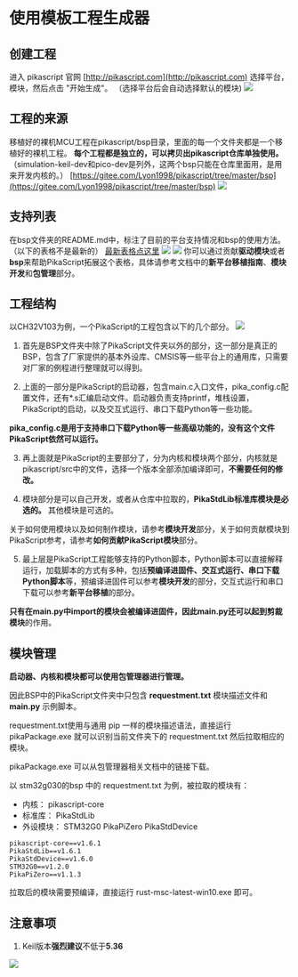 # 使用模板工程生成器

## 创建工程
进入 pikascript 官网 [http://pikascript.com](http://pikascript.com)
选择平台，模块，然后点击 "开始生成"。
（选择平台后会自动选择默认的模块)
![](assets/1644129110261-049ad5bb-21af-40e2-9533-a1c8c86790f1.png)

## 工程的来源
移植好的裸机MCU工程在pikascript/bsp目录，里面的每一个文件夹都是一个移植好的裸机工程。
**每个工程都是独立的，可以拷贝出pikascript仓库单独使用。**
（simulation-keil-dev和pico-dev是列外，这两个bsp只能在仓库里面用，是用来开发内核的。）
[https://gitee.com/Lyon1998/pikascript/tree/master/bsp](https://gitee.com/Lyon1998/pikascript/tree/master/bsp)
![](assets/1638605947761-93b30636-099f-4c7c-a432-6aae5e2d8b53.png)

## 支持列表
在bsp文件夹的README.md中，标注了目前的平台支持情况和bsp的使用方法。
（以下的表格不是最新的）
[最新表格点这里](https://gitee.com/Lyon1998/pikascript#2%E5%B9%B3%E5%8F%B0%E6%94%AF%E6%8C%81%E5%88%97%E8%A1%A8)
![](assets/1639629972025-ca8fdf74-5dc2-472e-8497-5bc163bccdf4.png)
![](assets/1639629981607-43c6b771-34bf-45ac-9a66-8604f705ddff.png)
你可以通过贡献**驱动模块**或者**bsp**来帮助PikaScript拓展这个表格，具体请参考文档中的**新平台移植指南**、**模块开发**和**包管理**部分。

## 工程结构
以CH32V103为例，一个PikaScript的工程包含以下的几个部分。
![](assets/1638631568309-cbc19553-75be-4915-900a-72fe700b4d16.png)

1. 首先是BSP文件夹中除了PikaScript文件夹以外的部分，这一部分是真正的BSP，包含了厂家提供的基本外设库、CMSIS等一些平台上的通用库，只需要对厂家的例程进行整理就可以得到。

2. 上面的一部分是PikaScript的启动器，包含main.c入口文件，pika_config.c配置文件，还有*.s汇编启动文件。启动器负责支持printf，堆栈设置，PikaScript的启动，以及交互式运行、串口下载Python等一些功能。

**pika_config.c是用于支持串口下载Python等一些高级功能的，没有这个文件PikaScript依然可以运行。**


3. 再上面就是PikaScript的主要部分了，分为内核和模块两个部分，内核就是pikascript/src中的文件，选择一个版本全部添加编译即可，**不需要任何的修改。**


4. 模块部分是可以自己开发，或者从仓库中拉取的，**PikaStdLib标准库模块是必选的。** 其他模块是可选的。

关于如何使用模块以及如何制作模块，请参考**模块开发**部分，关于如何贡献模块到PikaScript参考，请参考**如何贡献PikaScript模块**部分。


5. 最上层是PikaScript工程能够支持的Python脚本，Python脚本可以直接解释运行，加载脚本的方式有多种，包括**预编译进固件、交互式运行、串口下载Python脚本**等，预编译进固件可以参考**模块开发**的部分，交互式运行和串口下载可以参考**新平台移植**的部分。

**只有在main.py中import的模块会被编译进固件，**因此main.py还可以起到**剪裁模块**的作用。

## 模块管理

**启动器、内核和模块都可以使用包管理器进行管理。**

因此BSP中的PikaScript文件夹中只包含 **requestment.txt** 模块描述文件和 **main.py** 示例脚本。

requestment.txt使用与通用 pip 一样的模块描述语法，直接运行 pikaPackage.exe 就可以识别当前文件夹下的 requestment.txt 然后拉取相应的模块。

pikaPackage.exe 可以从包管理器相关文档中的链接下载。

以 stm32g030的bsp 中的 requestment.txt 为例，被拉取的模块有：

- 内核： pikascript-core
- 标准库： PikaStdLib
- 外设模块： STM32G0 PikaPiZero PikaStdDevice

```
pikascript-core==v1.6.1
PikaStdLib==v1.6.1
PikaStdDevice==v1.6.0
STM32G0==v1.2.0
PikaPiZero==v1.1.3
```

拉取后的模块需要预编译，直接运行 rust-msc-latest-win10.exe 即可。
## 注意事项

1. Keil版本**强烈建议**不低于**5.36**

![](assets/1641372084863-db6426eb-b3cc-454d-b14a-5338818d01aa.png)
